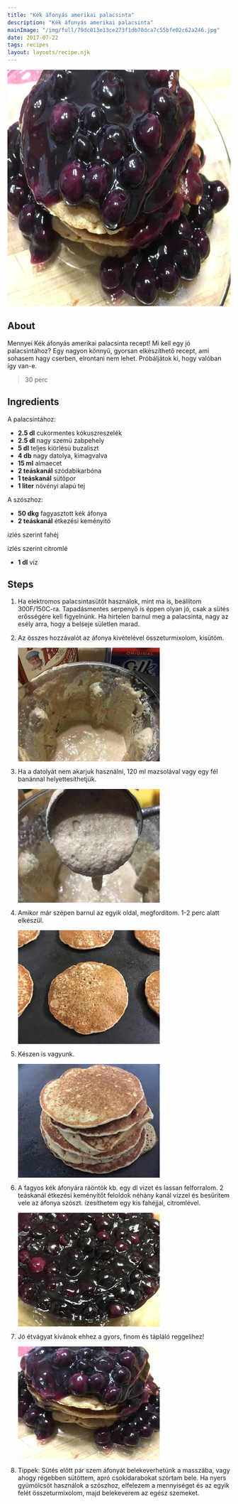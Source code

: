 ```yaml
---
title: "Kék áfonyás amerikai palacsinta"
description: "Kék áfonyás amerikai palacsinta"
mainImage: "/img/full/79dc013e13ce273f1db70dca7c55bfe02c62a246.jpg"
date: 2017-07-22
tags: recipes
layout: layouts/recipe.njk
---
```

                            
<p align="center"><a href="https://cookpad.com/hu/receptek/3012583-kek-afonyas-amerikai-palacsinta" rel="Recipe source page"><img width="751" height="532" src="/img/full/79dc013e13ce273f1db70dca7c55bfe02c62a246.jpg"/></a></p>

## About
Mennyei Kék áfonyás amerikai palacsinta recept! Mi kell egy jó palacsintához? Egy nagyon könnyű, gyorsan elkészíthető recept, ami sohasem hagy cserben, elrontani nem lehet. Próbáljátok ki, hogy valóban így van-e.

> 30 perc 

## Ingredients

A palacsintához:
* **2.5 dl** cukormentes kókuszreszelék
* **2.5 dl** nagy szemü zabpehely
* **5 dl** teljes kiörlésü buzaliszt
* **4 db** nagy datolya, kimagvalva
* **15 ml** almaecet
* **2 teáskanál** szódabikarbóna
* **1 teáskanál** sütöpor
* **1 liter** növényi alapú tej

A szószhoz:
* **50 dkg** fagyasztott kék áfonya
* **2 teáskanál** étkezési keményitö

izlés szerint fahéj

izlés szerint citromlé
* **1 dl** víz

## Steps

1. Ha elektromos palacsintasütőt használok, mint ma is, beállítom 300F/150C-ra. Tapadásmentes serpenyő is éppen olyan jó, csak a sütés erősségére kell figyelnünk. Ha hirtelen barnul meg a palacsinta, nagy az esély arra, hogy a belseje sületlen marad.
 
    <div style="clear: both"/>

2. Az összes hozzávalót az áfonya kivételével összeturmixolom, kisütöm.
 
    <p><img width="320" height="256" align="left" src="/img/full/406d3d649a3fbad7c12b64b30cb038d443583aba.jpg"/></p><div style="clear: both"/>

3. Ha a datolyát nem akarjuk használni, 120 ml mazsolával vagy egy fél banánnal helyettesíthetjük.
 
    <p><img width="320" height="256" align="left" src="/img/full/57c1c9d6992da919235c574d302330580661c024.jpg"/></p><div style="clear: both"/>

4. Amikor már szépen barnul az egyik oldal, megfordítom. 1-2 perc alatt elkészül.
 
    <p><img width="320" height="256" align="left" src="/img/full/9b878c15b7cf82d52ee2d7e625197acbd6a9f16d.jpg"/></p><div style="clear: both"/>

5. Készen is vagyunk.
 
    <p><img width="320" height="256" align="left" src="/img/full/e588aba9c95c2aee96e827713494d84e44a1efad.jpg"/></p><div style="clear: both"/>

6. A fagyos kék áfonyára ráöntök kb. egy dl vizet és lassan felforralom. 2 teáskanál étkezési keményítőt feloldok néhány kanál vízzel és besűrítem vele az áfonya szószt. ízesíthetem egy kis fahéjjal, citromlével.
 
    <p><img width="320" height="256" align="left" src="/img/full/93e8b6f13306744e715960f9207d35d9195823fb.jpg"/></p><div style="clear: both"/>

7. Jó étvágyat kívánok ehhez a gyors, finom és tápláló reggelihez!
 
    <p><img width="320" height="256" align="left" src="/img/full/94609ab6ddada6e8acc281a132f64e3f48913556.jpg"/></p><div style="clear: both"/>

8. Tippek: Sütés előtt pár szem áfonyát belekeverhetünk a masszába, vagy ahogy régebben sütöttem, apró csokidarabokat szórtam bele. Ha nyers gyümölcsöt használok a szószhoz, elfelezem a mennyiséget és az egyik felét összeturmixolom, majd belekeverem az egész szemeket.
 
    <div style="clear: both"/>

